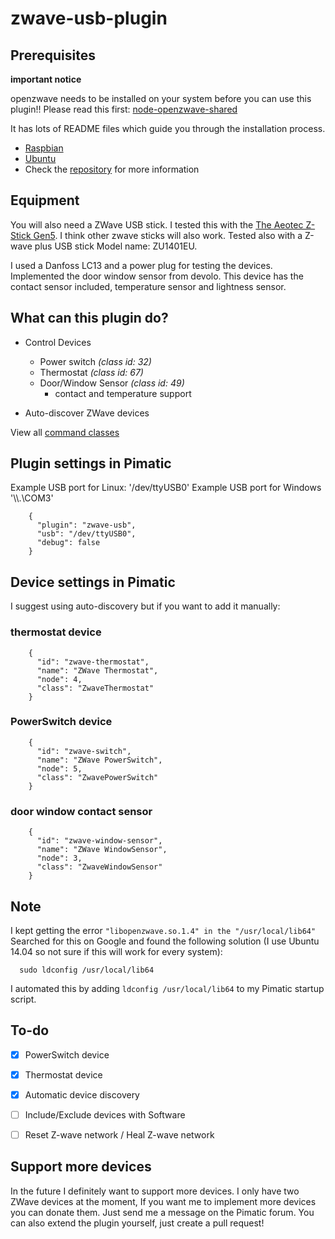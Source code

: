 zwave-usb-plugin
=======================

## Prerequisites
**important notice**

openzwave needs to be installed on your system before you can use this plugin!!
Please read this first: [node-openzwave-shared](https://github.com/OpenZWave/node-openzwave-shared)

It has lots of README files which guide you through the installation process.
- [Raspbian](https://github.com/OpenZWave/node-openzwave-shared/blob/master/README-raspbian.md)
- [Ubuntu](https://github.com/OpenZWave/node-openzwave-shared/blob/master/README-ubuntu.md)
- Check the [repository](https://github.com/OpenZWave/node-openzwave-shared) for more information


## Equipment
You will also need a ZWave USB stick. I tested this with the [The Aeotec Z-Stick Gen5](http://aeotec.com/z-wave-usb-stick). I think other zwave sticks will also work.
Tested also with a Z-wave plus USB stick Model name: ZU1401EU.

I used a Danfoss LC13 and a power plug for testing the devices.
Implemented the door window sensor from devolo. This device has the contact sensor included, temperature sensor and lightness sensor.

## What can this plugin do?
- Control Devices
    - Power switch _(class id: 32)_
    - Thermostat _(class id: 67)_
    - Door/Window Sensor _(class id: 49)_
      - contact and temperature support

- Auto-discover ZWave devices

View all [command classes](http://wiki.micasaverde.com/index.php/ZWave_Command_Classes)


## Plugin settings in Pimatic
Example USB port for Linux: '/dev/ttyUSB0'
Example USB port for Windows '\\\\.\\COM3'

```
    {
      "plugin": "zwave-usb",
      "usb": "/dev/ttyUSB0",
      "debug": false
    }
```


## Device settings in Pimatic
I suggest using auto-discovery but if you want to add it manually:

### thermostat device
```
    {
      "id": "zwave-thermostat",
      "name": "ZWave Thermostat",
      "node": 4,
      "class": "ZwaveThermostat"
    }
```


### PowerSwitch device
```
    {
      "id": "zwave-switch",
      "name": "ZWave PowerSwitch",
      "node": 5,
      "class": "ZwavePowerSwitch"
    }
```

### door window contact sensor
```
    {
      "id": "zwave-window-sensor",
      "name": "ZWave WindowSensor",
      "node": 3,
      "class": "ZwaveWindowSensor"
    }
```

## Note

I kept getting the error `"libopenzwave.so.1.4" in the "/usr/local/lib64"`
Searched for this on Google and found the following solution (I use Ubuntu 14.04 so not sure if this will work for every system):

```
  sudo ldconfig /usr/local/lib64
```

I automated this by adding `ldconfig /usr/local/lib64` to my Pimatic startup script.

## To-do
- [x] PowerSwitch device
- [x] Thermostat device
- [x] Automatic device discovery
- [ ] Include/Exclude devices with Software
- [ ] Reset Z-wave network / Heal Z-wave network


## Support more devices
In the future I definitely want to support more devices.
I only have two ZWave devices at the moment, If you want me to implement more devices
you can donate them. Just send me a message on the Pimatic forum. You can also extend the plugin yourself,
just create a pull request!
